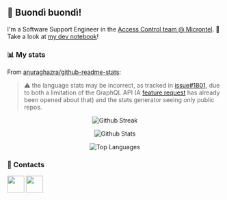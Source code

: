 ## 👋 Buondì buondì!

I'm a Software Support Engineer in the [Access Control team @ Microntel](https://www.microntel.com/en/solutions/access-control/). :memo: Take a look at [my dev notebook](https://sannae.github.io/the-notebook)!

<!--
<p align="left"> <img src="https://komarev.com/ghpvc/?username=sannae&label=Profile%20views&color=0e75b6&style=flat" alt="sannae" /> </p>

![visitors](https://visitor-badge.glitch.me/badge?page_id=sannae.sannae&left_color=grey&right_color=blue)
-->

### :bar_chart: My stats

From [anuraghazra/github-readme-stats](https://github.com/anuraghazra/github-readme-stats):

> :warning: the language stats may be incorrect, as tracked in [issue#1801](https://github.com/anuraghazra/github-readme-stats/issues/1801), due to both a limitation of the GraphQL API (A [feature request](https://github.com/orgs/community/discussions/18230) has already been opened about that) and the stats generator seeing only public repos.

<p align="center"><img alt="Github Streak" src="https://github-readme-streak-stats.herokuapp.com/?user=sannae&theme=dark" /></p>

<p align="center"><img alt="Github Stats" src="https://github-readme-stats.vercel.app/api?username=sannae&show_icons=true&count_private=true&theme=dark&include_all_commits=true&cache_seconds=1800"/></p>

<p align="center"><img alt="Top Languages" src="https://github-readme-stats.vercel.app/api/top-langs/?username=sannae&hide=matlab&langs_count=10&theme=dark&layout=compact"/></p>


### 📢 Contacts

[<img align="center" height="40" src="https://img.icons8.com/color/144/000000/linkedin.png"/>](https://www.linkedin.com/in/edoardosanna/)
[<img align="center" height="40" src="https://cdn.jsdelivr.net/npm/simple-icons@3.0.1/icons/dev-dot-to.svg"/>](https://dev.to/sannae)

<!-- A similar page can be built with https://rahuldkjain.github.io/gh-profile-readme-generator/ -->

<!-- To add language icons, use https://devicon.dev/ -->

<!-- Some more nice tools: https://github.com/abhisheknaiidu/awesome-github-profile-readme#tools --> 
